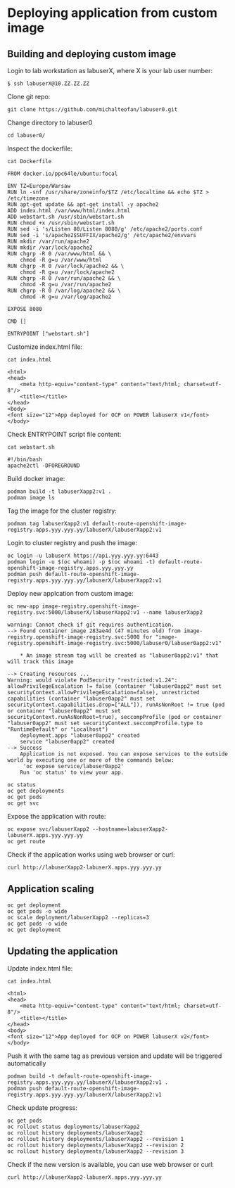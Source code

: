 # Deploying application from custom image

## Building and deploying custom image

Login to lab workstation as labuserX, where X is your lab user number:
```
$ ssh labuserX@10.ZZ.ZZ.ZZ
```

Clone git repo:
```
git clone https://github.com/michalteofan/labuser0.git
```

Change directory to labuser0
```
cd labuser0/
```

Inspect the dockerfile:
```
cat Dockerfile

FROM docker.io/ppc64le/ubuntu:focal

ENV TZ=Europe/Warsaw
RUN ln -snf /usr/share/zoneinfo/$TZ /etc/localtime && echo $TZ > /etc/timezone
RUN apt-get update && apt-get install -y apache2
ADD index.html /var/www/html/index.html
ADD webstart.sh /usr/sbin/webstart.sh
RUN chmod +x /usr/sbin/webstart.sh
RUN sed -i 's/Listen 80/Listen 8080/g' /etc/apache2/ports.conf
RUN sed -i 's/apache2$SUFFIX/apache2/g' /etc/apache2/envvars
RUN mkdir /var/run/apache2
RUN mkdir /var/lock/apache2
RUN chgrp -R 0 /var/www/html && \
    chmod -R g=u /var/www/html
RUN chgrp -R 0 /var/lock/apache2 && \
    chmod -R g=u /var/lock/apache2
RUN chgrp -R 0 /var/run/apache2 && \
    chmod -R g=u /var/run/apache2
RUN chgrp -R 0 /var/log/apache2 && \
    chmod -R g=u /var/log/apache2

EXPOSE 8080

CMD []

ENTRYPOINT ["webstart.sh"]
```

Customize index.html file:
```
cat index.html 

<html>
<head>
	<meta http-equiv="content-type" content="text/html; charset=utf-8"/>
	<title></title>
</head>
<body>
<font size="12">App deployed for OCP on POWER labuserX v1</font>
</body>
```

Check ENTRYPOINT script file content:
```
cat webstart.sh

#!/bin/bash
apache2ctl -DFOREGROUND
```

Build docker image:
```
podman build -t labuserXapp2:v1 .
podman image ls
```

Tag the image for the cluster registry:
```
podman tag labuserXapp2:v1 default-route-openshift-image-registry.apps.yyy.yyy.yy/labuserX/labuserXapp2:v1
```

Login to cluster registry and push the image:
```
oc login -u labuserX https://api.yyy.yyy.yy:6443
podman login -u $(oc whoami) -p $(oc whoami -t) default-route-openshift-image-registry.apps.yyy.yyy.yy
podman push default-route-openshift-image-registry.apps.yyy.yyy.yy/labuserX/labuserXapp2:v1
```

Deploy new applcation from custom image:
```
oc new-app image-registry.openshift-image-registry.svc:5000/labuserX/labuserXapp2:v1 --name labuserXapp2

warning: Cannot check if git requires authentication.
--> Found container image 283ae4d (47 minutes old) from image-registry.openshift-image-registry.svc:5000 for "image-registry.openshift-image-registry.svc:5000/labuser0/labuser0app2:v1"

    * An image stream tag will be created as "labuser0app2:v1" that will track this image

--> Creating resources ...
Warning: would violate PodSecurity "restricted:v1.24": allowPrivilegeEscalation != false (container "labuser0app2" must set securityContext.allowPrivilegeEscalation=false), unrestricted capabilities (container "labuser0app2" must set securityContext.capabilities.drop=["ALL"]), runAsNonRoot != true (pod or container "labuser0app2" must set securityContext.runAsNonRoot=true), seccompProfile (pod or container "labuser0app2" must set securityContext.seccompProfile.type to "RuntimeDefault" or "Localhost")
    deployment.apps "labuser0app2" created
    service "labuser0app2" created
--> Success
    Application is not exposed. You can expose services to the outside world by executing one or more of the commands below:
     'oc expose service/labuser0app2' 
    Run 'oc status' to view your app.

oc status
oc get deployments
oc get pods
oc get svc
```

Expose the application with route:
```
oc expose svc/labuserXapp2 --hostname=labuserXapp2-labuserX.apps.yyy.yyy.yy
oc get route
```

Check if the application works using web browser or curl:
```
curl http://labuserXapp2-labuserX.apps.yyy.yyy.yy
```

## Application scaling
```
oc get deployment
oc get pods -o wide
oc scale deployment/labuserXapp2 --replicas=3
oc get pods -o wide
oc get deployment
```

## Updating the application

Update index.html file:
```
cat index.html 

<html>
<head>
	<meta http-equiv="content-type" content="text/html; charset=utf-8"/>
	<title></title>
</head>
<body>
<font size="12">App deployed for OCP on POWER labuserX v2</font>
</body>
```

Push it with the same tag as previous version and update will be triggered automatically
```
podman build -t default-route-openshift-image-registry.apps.yyy.yyy.yy/labuserX/labuserXapp2:v1 .
podman push default-route-openshift-image-registry.apps.yyy.yyy.yy/labuserX/labuserXapp2:v1
```

Check update progress:
```
oc get pods
oc rollout status deployments/labuserXapp2
oc rollout history deployments/labuserXapp2
oc rollout history deployments/labuserXapp2 --revision 1
oc rollout history deployments/labuserXapp2 --revision 2
oc rollout history deployments/labuserXapp2 --revision 3
```

Check if the new version is available, you can use web browser or curl:
```
curl http://labuserXapp2-labuserX.apps.yyy.yyy.yy
```

